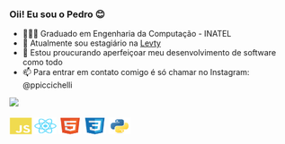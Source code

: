 ### Oii! Eu sou o Pedro 😊

- 👨🏼‍💻 Graduado em Engenharia da Computação - INATEL
- 🔭 Atualmente sou estagiário na [Levty](https://www.linkedin.com/company/levty)
- 🌱 Estou proucurando aperfeiçoar meu desenvolvimento de software como todo
- 📫 Para entrar em contato comigo é só chamar no Instagram: @ppiccichelli

<div>
  <a href="https://github.com/Piccichelli">
  <img width = "50%" src="https://github-readme-stats.vercel.app/api?username=Piccichelli&show_icons=true&theme=dark&include_all_commits=true&count_private=true"/>
  </a>
</div>

<div style="display: inline_block"><br>
  <img align="center" alt="Pedro-Js" height="30" width="40" src="https://raw.githubusercontent.com/devicons/devicon/master/icons/javascript/javascript-plain.svg">
  <img align="center" alt="Pedro-React" height="30" width="40" src="https://raw.githubusercontent.com/devicons/devicon/master/icons/react/react-original.svg">
  <img align="center" alt="Pedro-HTML" height="30" width="40" src="https://raw.githubusercontent.com/devicons/devicon/master/icons/html5/html5-original.svg">
  <img align="center" alt="Pedro-CSS" height="30" width="40" src="https://raw.githubusercontent.com/devicons/devicon/master/icons/css3/css3-original.svg">
  <img align="center" alt="Pedro-Python" height="30" width="40" src="https://raw.githubusercontent.com/devicons/devicon/master/icons/python/python-original.svg">
</div>
